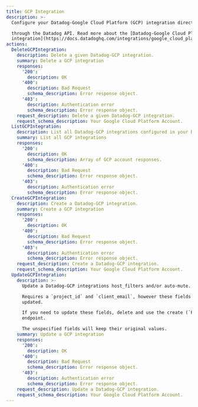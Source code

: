 ```yaml
---
title: GCP Integration
description: >-
  Configure your Datadog-Google Cloud Platform (GCP) integration directly

  through the Datadog API. Read more about the [Datadog-Google Cloud Platform
  integration](https://docs.datadoghq.com/integrations/google_cloud_platform).
actions:
  DeleteGCPIntegration:
    description: Delete a given Datadog-GCP integration.
    summary: Delete a GCP integration
    responses:
      '200':
        description: OK
      '400':
        description: Bad Request
        schema_description: Error response object.
      '403':
        description: Authentication error
        schema_description: Error response object.
    request_description: Delete a given Datadog-GCP integration.
    request_schema_description: Your Google Cloud Platform Account.
  ListGCPIntegration:
    description: List all Datadog-GCP integrations configured in your Datadog account.
    summary: List all GCP integrations
    responses:
      '200':
        description: OK
        schema_description: Array of GCP account responses.
      '400':
        description: Bad Request
        schema_description: Error response object.
      '403':
        description: Authentication error
        schema_description: Error response object.
  CreateGCPIntegration:
    description: Create a Datadog-GCP integration.
    summary: Create a GCP integration
    responses:
      '200':
        description: OK
      '400':
        description: Bad Request
        schema_description: Error response object.
      '403':
        description: Authentication error
        schema_description: Error response object.
    request_description: Create a Datadog-GCP integration.
    request_schema_description: Your Google Cloud Platform Account.
  UpdateGCPIntegration:
    description: >-
      Update a Datadog-GCP integrations host_filters and/or auto-mute.

      Requires a `project_id` and `client_email`, however these fields cannot be
      updated.

      If you need to update these fields, delete and use the create (`POST`)
      endpoint.

      The unspecified fields will keep their original values.
    summary: Update a GCP integration
    responses:
      '200':
        description: OK
      '400':
        description: Bad Request
        schema_description: Error response object.
      '403':
        description: Authentication error
        schema_description: Error response object.
    request_description: Update a Datadog-GCP integration.
    request_schema_description: Your Google Cloud Platform Account.
---
```

